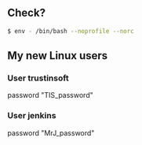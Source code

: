 
## Check?

```bash
$ env - /bin/bash --noprofile --norc
```

## My new Linux users

### User trustinsoft

password "TIS_password"

### User jenkins

password "MrJ_password"
